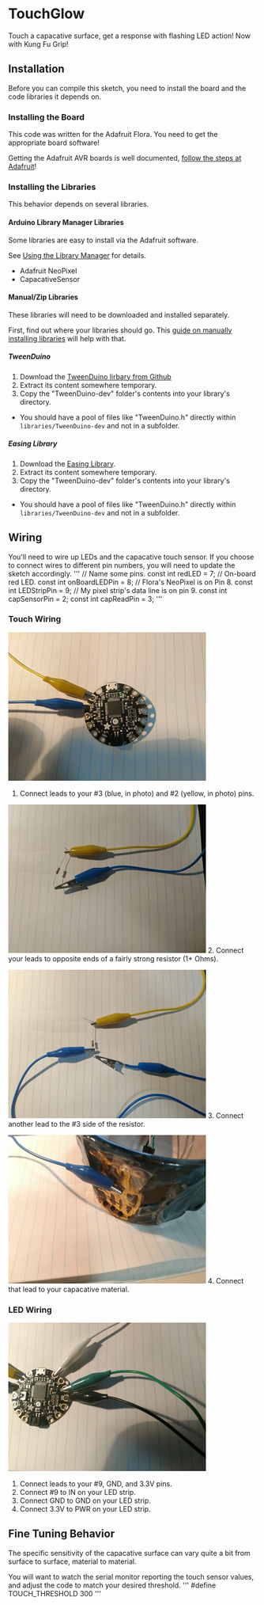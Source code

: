 # TouchGlow
Touch a capacative surface, get a response with flashing LED action!  Now with Kung Fu Grip!

## Installation
Before you can compile this sketch, you need to install the board and the code libraries it depends on.

### Installing the Board
This code was written for the Adafruit Flora.  You need to get the appropriate board software!

Getting the Adafruit AVR boards is well documented, [follow the steps at Adafruit](https://learn.adafruit.com/add-boards-arduino-v164/setup)!

### Installing the Libraries
This behavior depends on several libraries.

#### Arduino Library Manager Libraries
Some libraries are easy to install via the Adafruit software.

See [Using the Library Manager](https://www.arduino.cc/en/Guide/Libraries#toc3) for details.
* Adafruit NeoPixel
* CapacativeSensor

#### Manual/Zip Libraries
These libraries will need to be downloaded and installed separately.

First, find out where your libraries should go.  This [guide on manually installing libraries](https://www.arduino.cc/en/Guide/Libraries#toc5) will help with that.

##### TweenDuino
1. Download the [TweenDuino lirbary from Github](https://github.com/stickywes/TweenDuino/archive/dev.zip)
2. Extract its content somewhere temporary.
3. Copy the "TweenDuino-dev" folder's contents into your library's directory.
  * You should have a pool of files like "TweenDuino.h" directly within `libraries/TweenDuino-dev` and not in a subfolder.
  
##### Easing Library
1. Download the [Easing Library](https://drive.google.com/uc?export=download&id=0B9Zobp2aWUKzR0FXYnFMTkQwWHM).
2. Extract its content somewhere temporary.
3. Copy the "TweenDuino-dev" folder's contents into your library's directory.
  * You should have a pool of files like "TweenDuino.h" directly within `libraries/TweenDuino-dev` and not in a subfolder.
  
## Wiring
You'll need to wire up LEDs and the capacative touch sensor.
If you choose to connect wires to different pin numbers, you will need to update the sketch accordingly.
'''
// Name some pins.
const int redLED = 7; // On-board red LED.
const int onBoardLEDPin = 8;  // Flora's NeoPixel is on Pin 8.
const int LEDStripPin = 9; // My pixel strip's data line is on pin 9.
const int capSensorPin = 2;
const int capReadPin = 3;
'''

### Touch Wiring
![Touch leads attached to Flora](docs/wire_flora.jpg)
1. Connect leads to your #3 (blue, in photo) and #2 (yellow, in photo) pins.

![Touch leads attached to resistors](docs/wire_resistors.jpg)
2. Connect your leads to opposite ends of a fairly strong resistor (1+ Ohms).

![Attachment for sensor added to side of resistor](docs/touch_added.jpg)
3. Connect another lead to the #3 side of the resistor.

![Capacative surface with 3rd lead attached](docs/wire_surface.jpg)
4. Connect that lead to your capacative material.

### LED Wiring
![3 wires for LEDs](docs/led_start.jpg)
1. Connect leads to your #9, GND, and 3.3V pins.
2. Connect #9 to IN on your LED strip.
3. Connect GND to GND on your LED strip.
4. Connect 3.3V to PWR on your LED strip.

## Fine Tuning Behavior
The specific sensitivity of the capacative surface can vary quite a bit from surface to surface, material to material.

You will want to watch the serial monitor reporting the touch sensor values, and adjust the code to match your desired threshold.
'''
#define TOUCH_THRESHOLD 300
'''
